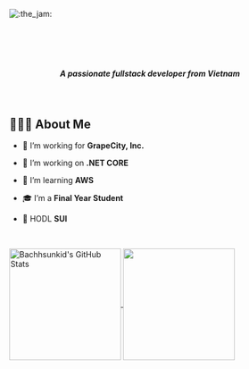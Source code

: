 ![:the_jam:](https://cdn.discordapp.com/emojis/745354525958996138.gif?v=1)

<br/>

<h1 align="center"><img src="https://readme-typing-svg.herokuapp.com?font=Lobster&color=3594F4&size=46&width=500&height=76&lines=Hi+%F0%9F%91%8B%2C+I'm+Bach+Trinh" alt="" /></h1>

<h5 align="center"><em>A passionate fullstack developer from Vietnam </em></h5>


<br/>

<h2>👨🏻‍💻 About Me</h2>

- 💼 I’m working for **GrapeCity, Inc.**

- 🔭 I’m working on **.NET CORE** 

- 🌱 I’m learning **AWS**

- 🎓 I’m a **Final Year Student**

- 🚀 HODL **SUI**

<br/>
  
<p>
<a href="https://github.com/Bachhsunkid/Bachhsunkid">
  <img height=200 align="center" src="https://github-readme-stats.vercel.app/api?username=Bachhsunkid&show_icons=true&theme=radical" alt="Bachhsunkid's GitHub Stats" />
</a>
<a href="https://github.com/Bachhsunkid/Bachhsunkid">
  <img height=200 align="center" src="https://github-readme-stats.vercel.app/api/top-langs?username=Bachhsunkid&hide=scss,css,html,tex&title_color=ffffff&text_color=c9cacc&icon_color=2bbc8a&bg_color=1d1f21&layout=compact&langs_count=8&card_width=320" />
</a>
</p>
